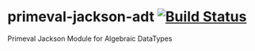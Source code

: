 # primeval-jackson-adt [![Build Status](https://travis-ci.org/primeval-io/primeval-jackson-adt.svg?branch=master)](https://travis-ci.org/primeval-io/primeval-jackson-adt)

Primeval Jackson Module for Algebraic DataTypes
